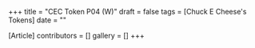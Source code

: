 +++
title = "CEC Token P04 (W)"
draft = false
tags = [Chuck E Cheese's Tokens]
date = ""

[Article]
contributors = []
gallery = []
+++
